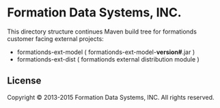 # Formation Data Systems, INC.
This directory structure continues Maven build tree for formationds customer
facing external projects:

* formationds-ext-model ( formationds-ext-model-**version#**.jar )
* formationds-ext-dist ( formationds external distribution module )

## License
Copyright &copy; 2013-2015 Formation Data Systems, INC. All rights reserved.